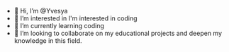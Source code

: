 - 👋 Hi, I’m @Yvesya
- 👀 I’m interested in I'm interested in coding
- 🌱 I’m currently learning coding
- 💞️ I’m looking to collaborate on my educational projects and deepen my knowledge in this field.
<!---
Yvesya/Yvesya is a ✨ special ✨ repository because its `README.md` (this file) appears on your GitHub profile.
You can click the Preview link to take a look at your changes.
--->
